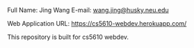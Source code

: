 Full Name: Jing Wang
E-mail: wang.jing@husky.neu.edu

Web Application URL: https://cs5610-webdev.herokuapp.com/

This repository is built for cs5610 webdev.
